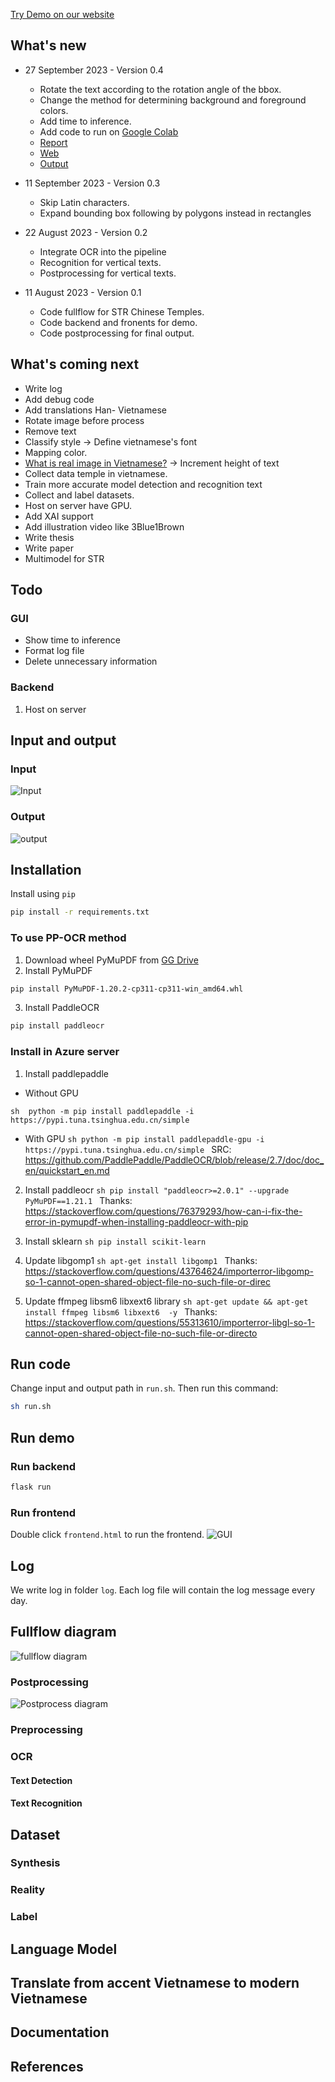 <!-- # Scene Text Recognition
[![Open in Colab](https://colab.research.google.com/assets/colab-badge.svg)](https://colab.research.google.com/drive/1BHbTpH1p2AQoqsexOa8nIFXn7q_l-MKS?usp=sharing) -->

[Try Demo on our website](https://str-vietnam-temple.vercel.app)
## What's new


- 27 September 2023 - Version 0.4
    - Rotate the text according to the rotation angle of the bbox.
    - Change the method for determining background and foreground colors.
    - Add time to inference.
    - Add code to run on [Google Colab](https://colab.research.google.com/drive/1BHbTpH1p2AQoqsexOa8nIFXn7q_l-MKS?usp=sharing)
    - [Report](https://drive.google.com/file/d/1kZxKnXpIywnqi4kAFb-roqLnbHNgTs3J/view?usp=sharing)
    - [Web](https://tools.clc.hcmus.edu.vn/)
    - [Output](https://drive.google.com/drive/folders/1XYETIJ9BbKvX-RRxP_wOsFIIW137mP4Y?usp=drive_link)

- 11 September 2023 - Version 0.3
    - Skip Latin characters.
    - Expand bounding box following by polygons instead in rectangles

- 22 August 2023 - Version 0.2
    - Integrate OCR into the pipeline
    - Recognition for vertical texts.
    - Postprocessing for vertical texts.
    

- 11 August 2023 - Version 0.1
    - Code fullflow for STR Chinese Temples.
    - Code backend and fronents for demo.
    - Code postprocessing for final output.

## What's coming next
- Write log
- Add debug code
- Add translations Han- Vietnamese
- Rotate image before process
- Remove text
- Classify style -> Define vietnamese's font
- Mapping color.
- [What is real image in Vietnamese?](https://xaydungso.vn/noi-that/top-50-mau-cong-chua-dep-hien-dai-nhat-vi-cb.html)
-> Increment height of text
- Collect data temple in vietnamese.
- Train more accurate model detection and recognition text
- Collect and label datasets.
- Host on server have GPU.
- Add XAI support
- Add illustration video like 3Blue1Brown
- Write thesis
- Write paper
- Multimodel for STR
## Todo
### GUI
- Show time to inference
- Format log file
- Delete unnecessary information

### Backend
1. Host on server


## Input and output
### Input
![Input](image/input_img.jpg)
### Output
![output](image/output_img.png)

## Installation
Install using `pip`
``` bash
pip install -r requirements.txt
```
### To use PP-OCR method
1. Download wheel PyMuPDF from [GG Drive](https://drive.google.com/file/d/1bYdtLr2tkyWZJr-TBSO8MB6w-BZTxkaG/view?usp=drive_link)
2. Install PyMuPDF
```sh
pip install PyMuPDF-1.20.2-cp311-cp311-win_amd64.whl
```
3. Install PaddleOCR
```sh
pip install paddleocr
```
### Install in Azure server
1. Install paddlepaddle
- Without GPU

``sh 
python -m pip install paddlepaddle -i https://pypi.tuna.tsinghua.edu.cn/simple
``
- With GPU
``sh
python -m pip install paddlepaddle-gpu -i https://pypi.tuna.tsinghua.edu.cn/simple
``
SRC: https://github.com/PaddlePaddle/PaddleOCR/blob/release/2.7/doc/doc_en/quickstart_en.md

2. Install paddleocr
``sh
pip install "paddleocr>=2.0.1" --upgrade PyMuPDF==1.21.1
``
Thanks: https://stackoverflow.com/questions/76379293/how-can-i-fix-the-error-in-pymupdf-when-installing-paddleocr-with-pip

3. Install sklearn
``sh
pip install scikit-learn
``
4. Update libgomp1
``sh
apt-get install libgomp1
``
Thanks: https://stackoverflow.com/questions/43764624/importerror-libgomp-so-1-cannot-open-shared-object-file-no-such-file-or-direc

5. Update ffmpeg libsm6 libxext6 library
``sh
apt-get update && apt-get install ffmpeg libsm6 libxext6  -y
``
Thanks: https://stackoverflow.com/questions/55313610/importerror-libgl-so-1-cannot-open-shared-object-file-no-such-file-or-directo

## Run code
Change input and output path in `run.sh`. Then run this command:
``` bash
sh run.sh
```

## Run demo
### Run backend
``` bash
flask run
```
### Run frontend
Double click `frontend.html` to run the frontend.
![GUI](image/UI.png)

## Log
We write log in folder  `log`. Each log file will contain the log message every day.

## Fullflow diagram
![fullflow diagram](image/fullow_str_temple.png)

### Postprocessing
![Postprocess diagram](image/detail_postprocess.png)

### Preprocessing

### OCR
#### Text Detection


#### Text Recognition



## Dataset
### Synthesis


### Reality


### Label

## Language Model

## Translate from accent Vietnamese to modern Vietnamese



## Documentation









## References
